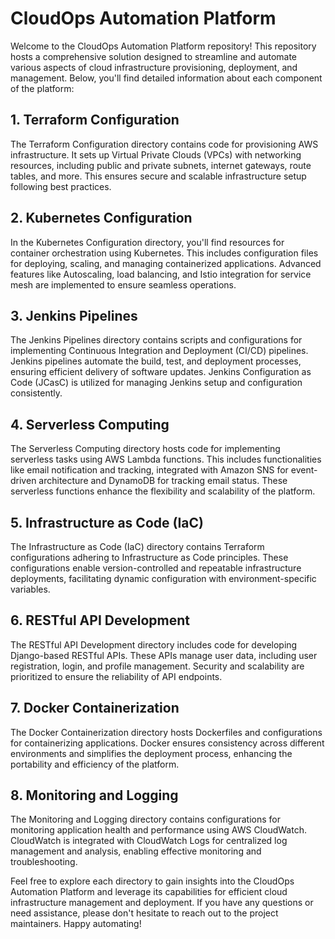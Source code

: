 # CloudOps Automation Platform

Welcome to the CloudOps Automation Platform repository! This repository hosts a comprehensive solution designed to streamline and automate various aspects of cloud infrastructure provisioning, deployment, and management. Below, you'll find detailed information about each component of the platform:

## 1. Terraform Configuration

The Terraform Configuration directory contains code for provisioning AWS infrastructure. It sets up Virtual Private Clouds (VPCs) with networking resources, including public and private subnets, internet gateways, route tables, and more. This ensures secure and scalable infrastructure setup following best practices.

## 2. Kubernetes Configuration

In the Kubernetes Configuration directory, you'll find resources for container orchestration using Kubernetes. This includes configuration files for deploying, scaling, and managing containerized applications. Advanced features like Autoscaling, load balancing, and Istio integration for service mesh are implemented to ensure seamless operations.

## 3. Jenkins Pipelines

The Jenkins Pipelines directory contains scripts and configurations for implementing Continuous Integration and Deployment (CI/CD) pipelines. Jenkins pipelines automate the build, test, and deployment processes, ensuring efficient delivery of software updates. Jenkins Configuration as Code (JCasC) is utilized for managing Jenkins setup and configuration consistently.

## 4. Serverless Computing

The Serverless Computing directory hosts code for implementing serverless tasks using AWS Lambda functions. This includes functionalities like email notification and tracking, integrated with Amazon SNS for event-driven architecture and DynamoDB for tracking email status. These serverless functions enhance the flexibility and scalability of the platform.

## 5. Infrastructure as Code (IaC)

The Infrastructure as Code (IaC) directory contains Terraform configurations adhering to Infrastructure as Code principles. These configurations enable version-controlled and repeatable infrastructure deployments, facilitating dynamic configuration with environment-specific variables.

## 6. RESTful API Development

The RESTful API Development directory includes code for developing Django-based RESTful APIs. These APIs manage user data, including user registration, login, and profile management. Security and scalability are prioritized to ensure the reliability of API endpoints.

## 7. Docker Containerization

The Docker Containerization directory hosts Dockerfiles and configurations for containerizing applications. Docker ensures consistency across different environments and simplifies the deployment process, enhancing the portability and efficiency of the platform.

## 8. Monitoring and Logging

The Monitoring and Logging directory contains configurations for monitoring application health and performance using AWS CloudWatch. CloudWatch is integrated with CloudWatch Logs for centralized log management and analysis, enabling effective monitoring and troubleshooting.

Feel free to explore each directory to gain insights into the CloudOps Automation Platform and leverage its capabilities for efficient cloud infrastructure management and deployment. If you have any questions or need assistance, please don't hesitate to reach out to the project maintainers. Happy automating!

